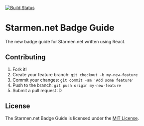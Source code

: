 [![Build Status](https://travis-ci.org/aaronsky500/starmen-badge-guide.svg?branch=master)](https://travis-ci.org/aaronsky500/starmen-badge-guide)
# Starmen.net Badge Guide

The new badge guide for Starmen.net written using React.

## Contributing

1. Fork it!
2. Create your feature branch: `git checkout -b my-new-feature`
3. Commit your changes: `git commit -am 'Add some feature'`
4. Push to the branch: `git push origin my-new-feature`
5. Submit a pull request :D

## License

The Starmen.net Badge Guide is licensed under the [MIT License](LICENSE.md).

